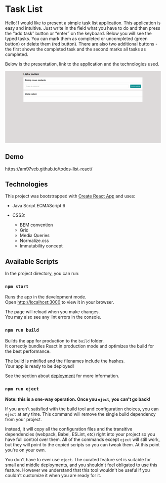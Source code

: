 # Task List

Hello! 
I would like to present a simple task list application. This application is easy and intuitive. Just write in the field what you have to do and then press the “add task” button or “enter” on the keyboard. Below you will see the typed tasks. You can mark them as completed or uncompleted (green button) or delete them (red button). 
There are also two additional buttons - the first shows the completed task and the second marks all tasks as completed.

Below is the presentation, link to the application and the technologies used.


![App presentation](TaskListGif.gif)


## Demo
https://am97veb.github.io/todos-list-react/


## Technologies

This project was bootstrapped with [Create React App](https://github.com/facebook/create-react-app) and uses:

- Java Script ECMAScript 6

- CSS3:
    - BEM convention
    - Grid
    - Media Queries
    - Normalize.css
    - Immutability concept


## Available Scripts

In the project directory, you can run:

### `npm start`

Runs the app in the development mode.\
Open [http://localhost:3000](http://localhost:3000) to view it in your browser.

The page will reload when you make changes.\
You may also see any lint errors in the console.

### `npm run build`

Builds the app for production to the `build` folder.\
It correctly bundles React in production mode and optimizes the build for the best performance.

The build is minified and the filenames include the hashes.\
Your app is ready to be deployed!

See the section about [deployment](https://facebook.github.io/create-react-app/docs/deployment) for more information.

### `npm run eject`

**Note: this is a one-way operation. Once you `eject`, you can't go back!**

If you aren't satisfied with the build tool and configuration choices, you can `eject` at any time. This command will remove the single build dependency from your project.

Instead, it will copy all the configuration files and the transitive dependencies (webpack, Babel, ESLint, etc) right into your project so you have full control over them. All of the commands except `eject` will still work, but they will point to the copied scripts so you can tweak them. At this point you're on your own.

You don't have to ever use `eject`. The curated feature set is suitable for small and middle deployments, and you shouldn't feel obligated to use this feature. However we understand that this tool wouldn't be useful if you couldn't customize it when you are ready for it.